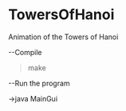 # TowersOfHanoi
Animation of the Towers of Hanoi

--Compile
>make

--Run the program

->java MainGui

